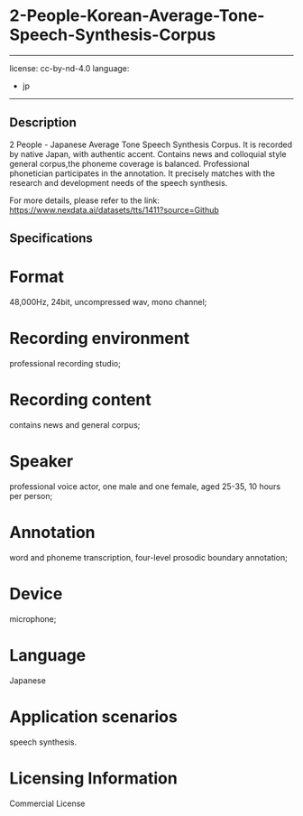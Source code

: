 # 2-People-Korean-Average-Tone-Speech-Synthesis-Corpus

---
license: cc-by-nd-4.0
language:
- jp
---
## Description
2 People - Japanese Average Tone Speech Synthesis Corpus. It is recorded by native Japan, with authentic accent. Contains news and colloquial style general corpus,the phoneme coverage is balanced. Professional phonetician participates in the annotation. It precisely matches with the research and development needs of the speech synthesis.

For more details, please refer to the link: https://www.nexdata.ai/datasets/tts/1411?source=Github


## Specifications

# Format
48,000Hz, 24bit, uncompressed wav, mono channel;
# Recording environment
professional recording studio;
# Recording content
contains news and general corpus;
# Speaker
professional voice actor, one male and one female, aged 25-35, 10 hours per person;
# Annotation
word and phoneme transcription, four-level prosodic boundary annotation;
# Device
microphone;
# Language
Japanese
# Application scenarios
speech synthesis.

# Licensing Information
Commercial License
